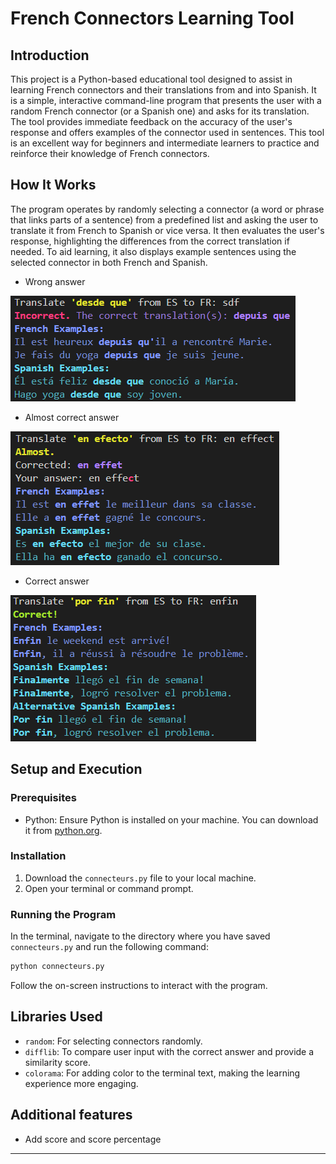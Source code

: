 # French Connectors Learning Tool

## Introduction

This project is a Python-based educational tool designed to assist in learning French connectors and their translations from and into Spanish. It is a simple, interactive command-line program that presents the user with a random French connector (or a Spanish one) and asks for its translation. The tool provides immediate feedback on the accuracy of the user's response and offers examples of the connector used in sentences.
This tool is an excellent way for beginners and intermediate learners to practice and reinforce their knowledge of French connectors.

## How It Works

The program operates by randomly selecting a connector (a word or phrase that links parts of a sentence) from a predefined list and asking the user to translate it from French to Spanish or vice versa. It then evaluates the user's response, highlighting the differences from the correct translation if needed. To aid learning, it also displays example sentences using the selected connector in both French and Spanish.

- Wrong answer

![wrong-answer](/screenshots/wrong-answer.png)

- Almost correct answer

![almost-answer](/screenshots/almost-answer.png)

- Correct answer

![correct-answer](/screenshots/correct-answer.png)

## Setup and Execution

### Prerequisites

- Python: Ensure Python is installed on your machine. You can download it from [python.org](https://www.python.org/downloads/).

### Installation

1. Download the `connecteurs.py` file to your local machine.
2. Open your terminal or command prompt.

### Running the Program

In the terminal, navigate to the directory where you have saved `connecteurs.py` and run the following command:

```sh
python connecteurs.py
```

Follow the on-screen instructions to interact with the program.

## Libraries Used

- `random`: For selecting connectors randomly.
- `difflib`: To compare user input with the correct answer and provide a similarity score.
- `colorama`: For adding color to the terminal text, making the learning experience more engaging.

## Additional features

- Add score and score percentage

---
